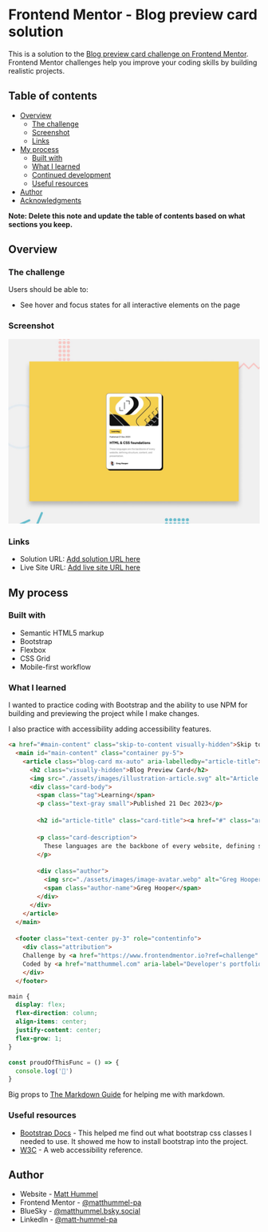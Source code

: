 
# Frontend Mentor - Blog preview card solution

This is a solution to the [Blog preview card challenge on Frontend Mentor](https://www.frontendmentor.io/challenges/blog-preview-card-ckPaj01IcS). Frontend Mentor challenges help you improve your coding skills by building realistic projects. 

## Table of contents

- [Overview](#overview)
  - [The challenge](#the-challenge)
  - [Screenshot](#screenshot)
  - [Links](#links)
- [My process](#my-process)
  - [Built with](#built-with)
  - [What I learned](#what-i-learned)
  - [Continued development](#continued-development)
  - [Useful resources](#useful-resources)
- [Author](#author)
- [Acknowledgments](#acknowledgments)

**Note: Delete this note and update the table of contents based on what sections you keep.**

## Overview

### The challenge

Users should be able to:

- See hover and focus states for all interactive elements on the page

### Screenshot

![](./preview.jpg)

### Links

- Solution URL: [Add solution URL here](https://your-solution-url.com)
- Live Site URL: [Add live site URL here](https://your-live-site-url.com)

## My process

### Built with

- Semantic HTML5 markup
- Bootstrap 
- Flexbox
- CSS Grid
- Mobile-first workflow

### What I learned

I wanted to practice coding with Bootstrap and the ability to use NPM for building and previewing the project while I make changes.

I also practice with accessibility adding accessibility features.

```html
<a href="#main-content" class="skip-to-content visually-hidden">Skip to main content</a>
  <main id="main-content" class="container py-5">
    <article class="blog-card mx-auto" aria-labelledby="article-title">
      <h2 class="visually-hidden">Blog Preview Card</h2>
      <img src="./assets/images/illustration-article.svg" alt="Article illustration" class="card-image p-3">
      <div class="card-body">
        <span class="tag">Learning</span>
        <p class="text-gray small">Published 21 Dec 2023</p>
        
        <h2 id="article-title" class="card-title"><a href="#" class="article-link">HTML & CSS foundations</a></h2>
        
        <p class="card-description">
          These languages are the backbone of every website, defining structure, content, and presentation.
        </p>
        
        <div class="author">
          <img src="./assets/images/image-avatar.webp" alt="Greg Hooper" class="author-avatar">
          <span class="author-name">Greg Hooper</span>
        </div>
      </div>
    </article>
  </main>
  
  <footer class="text-center py-3" role="contentinfo">
    <div class="attribution">
    Challenge by <a href="https://www.frontendmentor.io?ref=challenge" target="_blank" rel="noopener">Frontend Mentor</a>. 
    Coded by <a href="matthummel.com" aria-label="Developer's portfolio">Matt Hummel</a>.
    </div>
  </footer>
```
```css
main {
  display: flex;
  flex-direction: column;
  align-items: center;
  justify-content: center;
  flex-grow: 1;
}
```
```js
const proudOfThisFunc = () => {
  console.log('🎉')
}
```

Big props to [The Markdown Guide](https://www.markdownguide.org/) for helping me with markdown.

### Useful resources

- [Bootstrap Docs](https://getbootstrap.com/docs/5.3/getting-started/introduction/) - This helped me find out what bootstrap css classes I needed to use. It showed me how to install bootstrap into the project.
- [W3C](https://www.w3.org/WAI/fundamentals/accessibility-intro/) - A web accessibility reference.

## Author

- Website - [Matt Hummel](https://www.matthummel.com)
- Frontend Mentor - [@matthummel-pa](https://www.frontendmentor.io/profile/matthummel-pa)
- BlueSky - [@matthummel.bsky.social](https://bsky.app/profile/matthummel.bsky.social)
- LinkedIn - [@matt-hummel-pa](https://www.linkedin.com/in/matt-hummel-pa/)